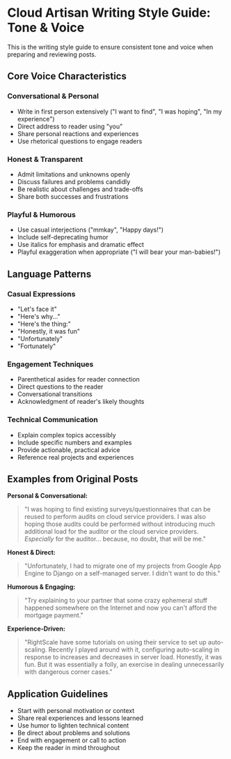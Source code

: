 # Cloud Artisan Writing Style Guide: Tone & Voice

This is the writing style guide to ensure consistent tone and voice when preparing and reviewing posts.

## Core Voice Characteristics

### Conversational & Personal
- Write in first person extensively ("I want to find", "I was hoping", "In my experience")
- Direct address to reader using "you"
- Share personal reactions and experiences
- Use rhetorical questions to engage readers

### Honest & Transparent  
- Admit limitations and unknowns openly
- Discuss failures and problems candidly
- Be realistic about challenges and trade-offs
- Share both successes and frustrations

### Playful & Humorous
- Use casual interjections ("mmkay", "Happy days!")
- Include self-deprecating humor
- Use italics for emphasis and dramatic effect
- Playful exaggeration when appropriate ("I will bear your man-babies!")

## Language Patterns

### Casual Expressions
- "Let's face it" 
- "Here's why..."
- "Here's the thing:"
- "Honestly, it was fun"
- "Unfortunately"
- "Fortunately"

### Engagement Techniques
- Parenthetical asides for reader connection
- Direct questions to the reader
- Conversational transitions
- Acknowledgment of reader's likely thoughts

### Technical Communication
- Explain complex topics accessibly
- Include specific numbers and examples
- Provide actionable, practical advice
- Reference real projects and experiences

## Examples from Original Posts

**Personal & Conversational:**
> "I was hoping to find existing surveys/questionnaires that can be reused to perform audits on cloud service providers. I was also hoping those audits could be performed without introducing much additional load for the auditor or the cloud service providers. _Especially_ for the auditor... because, no doubt, that will be me."

**Honest & Direct:**
> "Unfortunately, I had to migrate one of my projects from Google App Engine to Django on a self-managed server. I didn't want to do this."

**Humorous & Engaging:**
> "Try explaining to your partner that some crazy ephemeral stuff happened somewhere on the Internet and now you can't afford the mortgage payment."

**Experience-Driven:**
> "RightScale have some tutorials on using their service to set up auto-scaling. Recently I played around with it, configuring auto-scaling in response to increases and decreases in server load. Honestly, it was fun. But it was essentially a folly, an exercise in dealing unnecessarily with dangerous corner cases."

## Application Guidelines

- Start with personal motivation or context
- Share real experiences and lessons learned
- Use humor to lighten technical content
- Be direct about problems and solutions
- End with engagement or call to action
- Keep the reader in mind throughout